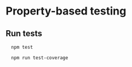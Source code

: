 # Property-based testing

## Run tests

```console
  npm test
```

```console
  npm run test-coverage
```

